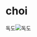 # choi
독도![독도](https://user-images.githubusercontent.com/81130130/137238197-91c7f145-b67b-4117-9aee-c179626de6e0.jpg)
